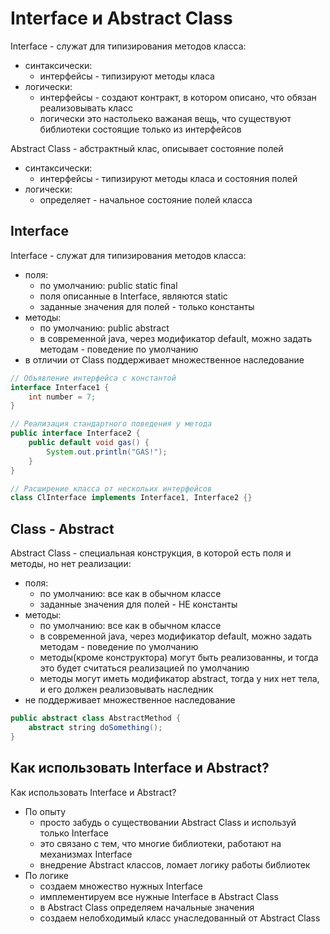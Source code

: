 # Interface и Abstract Class

Interface - служат для типизирования методов класса:

-   синтаксически:
    -   интерфейсы - типизируют методы класа
-   логически:
    -   интерфейсы - создают контракт, в котором описано, что обязан реализовывать класс
    -   логически это настольеко важаная вещь, что существуют библиотеки состоящие только из интерфейсов

Abstract Class - абстрактный клас, описывает состояние полей

-   синтаксически:
    -   интерфейсы - типизируют методы класа и состояния полей
-   логически:
    -   определяет - начальное состояние полей класса

## Interface

Interface - служат для типизирования методов класса:

-   поля:
    -   по умолчанию: public static final
    -   поля описанные в Interface, являются static
    -   заданные значения для полей - только константы
-   методы:
    -   по умолчанию: public abstract
    -   в современной java, через модификатор default, можно задать методам - поведение по умолчанию
-   в отличии от Class поддерживает множественное наследование

```java
// Объявление интерфейса с константой
interface Interface1 {
    int number = 7;
}

// Реализация стандартного поведения у метода
public interface Interface2 {
    public default void gas() {
        System.out.println("GAS!");
    }
}

// Расширение класса от нескольих интерфейсов
class ClInterface implements Interface1, Interface2 {}
```

## Class - Abstract

Abstract Class - специальная конструкция, в которой есть поля и методы, но нет реализации:

-   поля:
    -   по умолчанию: все как в обычном классе
    -   заданные значения для полей - НЕ константы
-   методы:
    -   по умолчанию: все как в обычном классе
    -   в современной java, через модификатор default, можно задать методам - поведение по умолчанию
    -   методы(кроме конструктора) могут быть реализованны, и тогда это будет считаться реализацией по умолчанию
    -   методы могут иметь модификатор abstract, тогда у них нет тела, и его должен реализовывать наследник
-   не поддерживает множественное наследование

```java
public abstract class AbstractMethod {
    abstract string doSomething();
}
```

## Как использовать Interface и Abstract?

Как использовать Interface и Abstract?

-   По опыту
    -   просто забудь о существовании Abstract Class и используй только Interface
    -   это связано с тем, что многие библиотеки, работают на механизмах Interface
    -   внедрение Abstract классов, ломает логику работы библиотек
-   По логике
    -   создаем множество нужных Interface
    -   имплементируем все нужные Interface в Abstract Class
    -   в Abstract Class определяем начальные значения
    -   создаем нелобходимый класс унаследованный от Abstract Class
